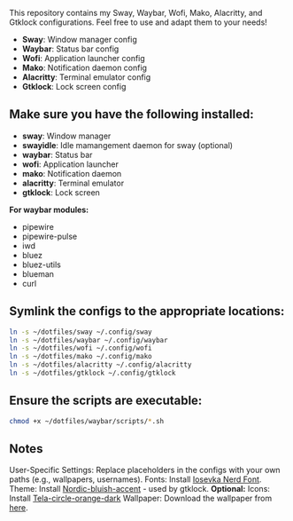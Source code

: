 This repository contains my Sway, Waybar, Wofi, Mako, Alacritty, and Gtklock configurations. Feel free to use and adapt them to your needs!

- **Sway**: Window manager config
- **Waybar**: Status bar config
- **Wofi**: Application launcher config
- **Mako**: Notification daemon config
- **Alacritty**: Terminal emulator config
- **Gtklock**: Lock screen config

## Make sure you have the following installed:
- **sway**: Window manager
- **swayidle**: Idle mamangement daemon for sway (optional)
- **waybar**: Status bar
- **wofi**: Application launcher
- **mako**: Notification daemon
- **alacritty**: Terminal emulator
- **gtklock**: Lock screen

**For waybar modules:**
- pipewire
- pipewire-pulse
- iwd
- bluez
- bluez-utils
- blueman
- curl

## Symlink the configs to the appropriate locations:
```bash
ln -s ~/dotfiles/sway ~/.config/sway
ln -s ~/dotfiles/waybar ~/.config/waybar
ln -s ~/dotfiles/wofi ~/.config/wofi
ln -s ~/dotfiles/mako ~/.config/mako
ln -s ~/dotfiles/alacritty ~/.config/alacritty
ln -s ~/dotfiles/gtklock ~/.config/gtklock
```

## Ensure the scripts are executable:
```bash
chmod +x ~/dotfiles/waybar/scripts/*.sh
```

## Notes
User-Specific Settings: Replace placeholders in the configs with your own paths (e.g., wallpapers, usernames).
Fonts: Install [Iosevka Nerd Font](https://github.com/ryanoasis/nerd-fonts/tree/master/patched-fonts/Iosevka).
Theme: Install [Nordic-bluish-accent](https://www.gnome-look.org/p/1267246) - used by gtklock.
**Optional:**
Icons: Install [Tela-circle-orange-dark](https://github.com/vinceliuice/Tela-circle-icon-theme)
Wallpaper: Download the wallpaper from [here](https://wall.alphacoders.com/big.php?i=1347602).
